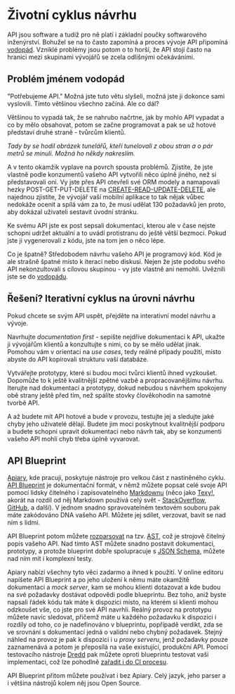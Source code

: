 # Životní cyklus návrhu

API jsou software a tudíž pro ně platí i základní poučky softwarového inženýrství. Bohužel se na to často zapomíná a proces vývoje API připomíná [vodopád](https://cs.wikipedia.org/wiki/Vodop%C3%A1dov%C3%BD_model). Vzniklé problémy jsou potom o to horší, že API stojí často na hranici mezi skupinami vývojářů se zcela odlišnými očekáváními.

## Problém jménem vodopád

"Potřebujeme API." Možná jste tuto větu slyšeli, možná jste ji dokonce sami vyslovili. Tímto většinou všechno začíná. Ale co dál?

Většinou to vypadá tak, že se nahrubo načrtne, jak by mohlo API vypadat a co by mělo obsahovat, potom se začne programovat a pak se už hotové představí druhé straně - tvůrcům klientů.

*Tady by se hodil obrázek tunelářů, kteří tunelovali z obou stran a o pár metrů se minuli. Možná ho někdy nakreslím.*

A v tento okamžik vyplave na povrch spousta problémů. Zjistíte, že jste vlastně podle konzumentů vašeho API vytvořili něco úplně jiného, než si představovali oni. Vy jste přes API otevřeli své ORM modely a namapovali hezky POST-GET-PUT-DELETE na [CREATE-READ-UPDATE-DELETE](https://cs.wikipedia.org/wiki/CRUD), ale najednou zjistíte, že vývojář vaší mobilní aplikace to tak nějak vůbec nedokáže ocenit a spílá vám za to, že musí udělat 130 požadavků jen proto, aby dokázal uživateli sestavit úvodní stránku.

Ke svému API jste ex post sepsali dokumentaci, kterou ale v čase nejste schopni udržet aktuální a to uvádí protistranu do ještě větší bezmoci. Pokud jste ji vygenerovali z kódu, jste na tom jen o něco lépe.

Co je špatně? Středobodem návrhu vašeho API je programový kód. Kód je ale strašně špatné místo k iteraci nebo diskusi. Nejen že jste podobu svého API nekonzultovali s cílovou skupinou - vy jste vlastně ani nemohli. Uvěznili jste se do [vodopádu](https://cs.wikipedia.org/wiki/Vodop%C3%A1dov%C3%BD_model).

## Řešení? Iterativní cyklus na úrovni návrhu

Pokud chcete se svým API uspět, přejděte na interativní model návrhu a vývoje.

Navrhujte *documentation first* - sepište nejdříve dokumentaci k API, ukažte ji vývojářům klientů a konzultujte s nimi, co by se mělo udělat jinak. Pomohou vám v orientaci na *use cases*, tedy reálné případy použití, místo abyste do API kopírovali strukturu vaší databáze.

Vytvářejte prototypy, které si budou moci tvůrci klientů ihned vyzkoušet. Dopomůže to k ještě kvalitnější zpětné vazbě a propracovanějšímu návrhu. Iterujte nad dokumentací a prototypy, dokud nebudou s návrhem spokojeny obě strany ještě před tím, než spálíte stovky člověkohodin na samotné tvorbě API.

A až budete mít API hotové a bude v provozu, testujte jej a sledujte jaké chyby jeho uživatelé dělají. Budete jim moci poskytnout kvalitnější podporu a budete schopni upravit dokumentaci nebo návrh tak, aby se konzumenti vašeho API mohli chyb třeba úplně vyvarovat.

## API Blueprint

[Apiary](http://apiary.io/), kde pracuji, poskytuje nástroje pro velkou část z nastíněného cyklu. [API Blueprint](http://apiblueprint.org/) je dokumentační formát, v němž můžete popsat celé svoje API pomocí lidsky čitelného i zapisovatelného [Markdownu](http://daringfireball.net/projects/markdown/) (něco jako [Texy!](http://texy.info/), akorát na rozdíl od něj Markdown používá celý svět - [StackOverflow](http://stackoverflow.com/), [GitHub](http://github.com/), a další). V jednom snadno spravovatelném textovém souboru pak máte zakódováno DNA vašeho API. Můžete jej sdílet, verzovat, bavit se nad ním s lidmi.

API Blueprint potom můžete [rozparsovat](https://github.com/apiaryio/snowcrash) na tzv. [AST](https://cs.wikipedia.org/wiki/Syntaktick%C3%BD_strom), což je strojově čitelný popis vašeho API. Nad tímto AST můžete snadno postavit dokumentaci, prototypy, a protože blueprint dobře spolupracuje s [JSON Schema](json-schema.md), můžete nad ním mít i komplexní testy.

Apiary nabízí všechny tyto věci zadarmo a ihned k použití. V online editoru napíšete API Blueprint a po jeho uložení k němu máte okamžitě dokumentaci a *mock server*, kam se mohou klienti dotazovat a kde budou na své požadavky dostávat odpovědi podle blueprintu. Bez toho, aniž byste napsali řádek kódu tak máte k dispozici místo, na kterém si klienti mohou odzkoušet vše, co jste pro své API navrhli. Reálný provoz na prototypu můžete navíc sledovat, přičemž máte u každého požadavku k dispozici i rozdíly od toho, co je nadefinováno v blueprintu, popřípadě verdikt, zda se ve srovnání s dokumentací jedná o validní nebo chybný požadavek. Stejný náhled na provoz je pak k dispozici i u *proxy serveru*, jenž požadavky pouze zaznamenává a potom je přeposílá na vaše existující, produkční API. Pomocí testovacího nástroje [Dredd](https://github.com/apiaryio/dredd) pak můžete oproti blueprintu testovat vaši implementaci, což lze pohodlně [zařadit i do CI procesu](http://blog.apiary.io/2013/10/17/How-to-test-api-with-api-blueprint-and-dredd/).

API Blueprint přitom můžete používat i bez Apiary. Celý jazyk, jeho parser a i většina nástrojů kolem něj jsou Open Source.
